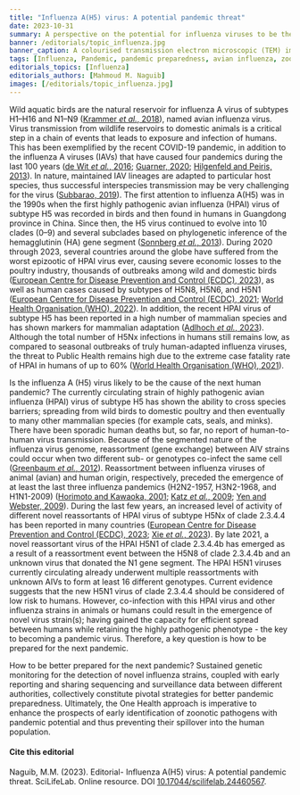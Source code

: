 ```yaml
---
title: "Influenza A(H5) virus: A potential pandemic threat"
date: 2023-10-31
summary: A perspective on the potential for influenza viruses to be the next pandemic threat and how to be better prepared for the next pandemic.
banner: /editorials/topic_influenza.jpg
banner_caption: A colourised transmission electron microscopic (TEM) image of Avian Influenza A H5N1 viruses (gold) (Credit- CDC).
tags: [Influenza, Pandemic, pandemic preparedness, avian influenza, zoonoses]
editorials_topics: [Influenza]
editorials_authors: [Mahmoud M. Naguib]
images: [/editorials/topic_influenza.jpg]
---
```


Wild aquatic birds are the natural reservoir for influenza A virus of subtypes H1–H16 and N1–N9 ([Krammer _et al._, 2018](https://www.nature.com/articles/s41572-018-0002-y)), named avian influenza virus. Virus transmission from wildlife reservoirs to domestic animals is a critical step in a chain of events that leads to exposure and infection of humans. This has been exemplified by the recent COVID-19 pandemic, in addition to the influenza A viruses (IAVs) that have caused four pandemics during the last 100 years ([de Wit _et al._, 2016](https://pubmed.ncbi.nlm.nih.gov/27344959/); [Guarner, 2020](https://www.ncbi.nlm.nih.gov/pmc/articles/PMC7109697/); [Hilgenfeld and Peiris, 2013](https://pubmed.ncbi.nlm.nih.gov/24012996/)). In nature, maintained IAV lineages are adapted to particular host species, thus successful interspecies transmission may be very challenging for the virus ([Subbarao, 2019](https://pubmed.ncbi.nlm.nih.gov/31027299/)). The first attention to influenza A(H5) was in the 1990s when the first highly pathogenic avian influenza (HPAI) virus of subtype H5 was recorded in birds and then found in humans in Guangdong province in China. Since then, the H5 virus continued to evolve into 10 clades (0–9) and several subclades based on phylogenetic inference of the hemagglutinin (HA) gene segment ([Sonnberg _et al._, 2013](https://pubmed.ncbi.nlm.nih.gov/23735535/)). During 2020 through 2023, several countries around the globe have suffered from the worst epizootic of HPAI virus ever, causing severe economic losses to the poultry industry, thousands of outbreaks among wild and domestic birds ([European Centre for Disease Prevention and Control (ECDC), 2023](https://www.ecdc.europa.eu/en/publications-data/avian-influenza-overview-june-september-2023#:~:text=Between%2024%20June%20and%201%20September%202023%2C%20highly%20pathogenic%20avian,few%20HPAI%20virus%20detections%20inland.)), as well as human cases caused by subtypes of H5N8, H5N6, and H5N1 ([European Centre for Disease Prevention and Control (ECDC), 2021](https://www.ecdc.europa.eu/en/publications-data/threat-assessment-first-human-cases-avian-influenza-h5n8); [World Health Organisation (WHO), 2022](https://iris.who.int/bitstream/handle/10665/351652/AI-20220204.pdf?sequence=14&isAllowed=y)). In addition, the recent HPAI virus of subtype H5 has been reported in a high number of mammalian species and has shown markers for mammalian adaptation ([Adlhoch _et al._, 2023](https://www.ecdc.europa.eu/sites/default/files/documents/avian-influenza-overview-march-2023.pdf)). Although the total number of H5Nx infections in humans still remains low, as compared to seasonal outbreaks of truly human-adapted influenza viruses, the threat to Public Health remains high due to the extreme case fatality rate of HPAI in humans of up to 60% ([World Health Organisation (WHO), 2021](<https://www.who.int/publications/m/item/cumulative-number-of-confirmed-human-cases-for-avian-influenza-a(h5n1)-reported-to-who-2003-2021-15-april-2021>)).

Is the influenza A (H5) virus likely to be the cause of the next human pandemic? The currently circulating strain of highly pathogenic avian influenza (HPAI) virus of subtype H5 has shown the ability to cross species barriers; spreading from wild birds to domestic poultry and then eventually to many other mammalian species (for example cats, seals, and minks). There have been sporadic human deaths but, so far, no report of human-to-human virus transmission. Because of the segmented nature of the influenza virus genome, reassortment (gene exchange) between AIV strains could occur when two different sub- or genotypes co-infect the same cell ([Greenbaum _et al._, 2012](https://www.pnas.org/doi/10.1073/pnas.1113300109)). Reassortment between influenza viruses of animal (avian) and human origin, respectively, preceded the emergence of at least the last three influenza pandemics (H2N2-1957, H3N2-1968, and H1N1-2009) ([Horimoto and Kawaoka, 2001](https://pubmed.ncbi.nlm.nih.gov/11148006/); [Katz _et al._, 2009](https://www.sciencedirect.com/science/article/pii/S0032579119391655); [Yen and Webster, 2009](https://pubmed.ncbi.nlm.nih.gov/19768398/)). During the last few years, an increased level of activity of different novel reassortants of HPAI virus of subtype H5Nx of clade 2.3.4.4 has been reported in many countries ([European Centre for Disease Prevention and Control (ECDC), 2023](https://www.ecdc.europa.eu/en/publications-data/avian-influenza-overview-june-september-2023#:~:text=Between%2024%20June%20and%201%20September%202023%2C%20highly%20pathogenic%20avian,few%20HPAI%20virus%20detections%20inland.); [Xie _et al._, 2023](<https://www.nature.com/articles/s41586-023-06631-2#:~:text=Highly%20pathogenic%20avian%20influenza%20(HPAI,mitigation%20strategies%20still%20remain%20unclear.)>)). By late 2021, a novel reassortant virus of the HPAI H5N1 of clade 2.3.4.4b has emerged as a result of a reassortment event between the H5N8 of clade 2.3.4.4b and an unknown virus that donated the N1 gene segment. The HPAI H5N1 viruses currently circulating already underwent multiple reassortments with unknown AIVs to form at least 16 different genotypes. Current evidence suggests that the new H5N1 virus of clade 2.3.4.4 should be considered of low risk to humans. However, co-infection with this HPAI virus and other influenza strains in animals or humans could result in the emergence of novel virus strain(s); having gained the capacity for efficient spread between humans while retaining the highly pathogenic phenotype - the key to becoming a pandemic virus. Therefore, a key question is how to be prepared for the next pandemic.

How to be better prepared for the next pandemic? Sustained genetic monitoring for the detection of novel influenza strains, coupled with early reporting and sharing sequencing and surveillance data between different authorities, collectively constitute pivotal strategies for better pandemic preparedness. Ultimately, the One Health approach is imperative to enhance the prospects of early identification of zoonotic pathogens with pandemic potential and thus preventing their spillover into the human population.

#### Cite this editorial

Naguib, M.M. (2023). Editorial- Influenza A(H5) virus: A potential pandemic threat. SciLifeLab. Online resource. DOI [10.17044/scilifelab.24460567](https://doi.org/10.17044/scilifelab.24460567).
